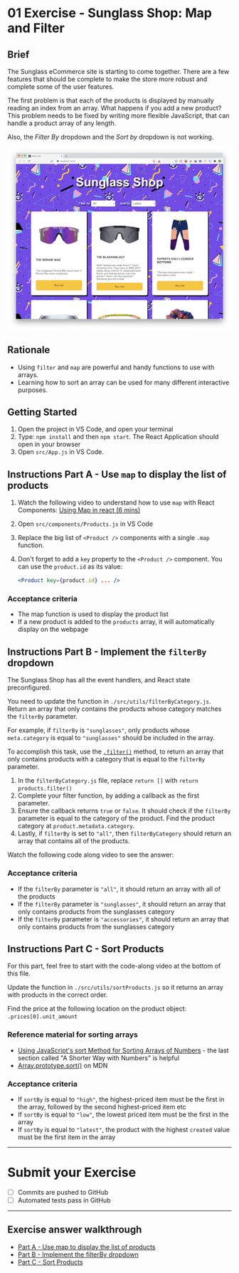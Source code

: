# 01 Exercise - Sunglass Shop: Map and Filter

## Brief

The Sunglass eCommerce site is starting to come together. There are a few features that should be complete to make the store more robust and complete some of the user features.

The first problem is that each of the products is displayed by manually reading an index from an array. What happens if you add a new product? This problem needs to be fixed by writing more flexible JavaScript, that can handle a product array of any length.

Also, the _Filter By_ dropdown and the _Sort by_ dropdown is not working.

![exercise](docs/exercise.png)

## Rationale

- Using `filter` and `map` are powerful and handy functions to use with arrays.
- Learning how to sort an array can be used for many different interactive purposes.

## Getting Started

1. Open the project in VS Code, and open your terminal
2. Type: `npm install` and then `npm start`. The React Application should open in your browser
3. Open `src/App.js` in VS Code.

## Instructions Part A - Use `map` to display the list of products

1. Watch the following video to understand how to use `map` with React Components: [Using Map in react (6 mins)](https://www.loom.com/share/d1da8d90491347fbab400113327160c9)
2. Open `src/components/Products.js` in VS Code
3. Replace the big list of `<Product />` components with a single `.map` function.
4. Don't forget to add a `key` property to the `<Product />` component. You can use the `product.id` as its value:

   ```jsx
   <Product key={product.id} ... />
   ```

### Acceptance criteria

- The map function is used to display the product list
- If a new product is added to the `products` array, it will automatically display on the webpage

## Instructions Part B - Implement the `filterBy` dropdown

The Sunglass Shop has all the event handlers, and React state preconfigured.

You need to update the function in `./src/utils/filterByCategory.js`. Return an array that only contains the products whose category matches the `filterBy` parameter.

For example, if `filterBy` is `"sunglasses"`, only products whose `meta.category` is equal to `"sunglasses"` should be included in the array.

To accomplish this task, use the [`.filter()`](https://developer.mozilla.org/en-US/docs/Web/JavaScript/Reference/Global_Objects/Array/filter) method, to return an array that only contains products with a category that is equal to the `filterBy` parameter.

1.  In the `filterByCategory.js` file, replace `return []` with `return products.filter()`
2.  Complete your filter function, by adding a callback as the first parameter.
3.  Ensure the callback returns `true` or `false`. It should check if the `filterBy` parameter is equal to the category of the product. Find the product category at `product.metadata.category`.
4.  Lastly, if `filterBy` is set to `"all"`, then `filterByCategory` should return an array that contains all of the products.

Watch the following code along video to see the answer:

### Acceptance criteria

- If the `filterBy` parameter is `"all"`, it should return an array with all of the products
- If the `filterBy` parameter is `"sunglasses"`, it should return an array that only contains products from the sunglasses category
- If the `filterBy` parameter is `"accessories"`, it should return an array that only contains products from the sunglasses category

## Instructions Part C - Sort Products

For this part, feel free to start with the code-along video at the bottom of this file.

Update the function in `./src/utils/sortProducts.js` so it returns an array with products in the correct order.

Find the price at the following location on the product object: `.prices[0].unit_amount`

### Reference material for sorting arrays

- [Using JavaScript's sort Method for Sorting Arrays of Numbers](https://www.digitalocean.com/community/tutorials/js-array-sort-numbers) - the last section called "A Shorter Way with Numbers" is helpful
- [Array.prototype.sort()](https://developer.mozilla.org/en-US/docs/Web/JavaScript/Reference/Global_Objects/Array/sort) on MDN

### Acceptance criteria

- If `sortBy` is equal to `"high"`, the highest-priced item must be the first in the array, followed by the second highest-priced item etc
- If `sortBy` is equal to `"low"`, the lowest priced item must be the first in the array
- If `sortBy` is equal to `"latest"`, the product with the highest `created` value must be the first item in the array

---

# Submit your Exercise

- [ ] Commits are pushed to GitHub
- [ ] Automated tests pass in GitHub

---

## Exercise answer walkthrough

- [Part A - Use map to display the list of products](https://www.loom.com/share/f1191876e33d4be2a405c9d3da3ede87)
- [Part B - Implement the filterBy dropdown](https://www.loom.com/share/c1a66a719208413e94291952ce250c50)
- [Part C - Sort Products](https://www.loom.com/share/5edc401271444750b9eac326aa427734)
